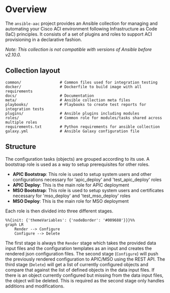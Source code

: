 # Overview

The ```ansible-aac``` project provides an Ansible collection for managing and automating your Cisco ACI environment following Infrastructure as Code (IaC) principles. It consists of a set of plugins and roles to support ACI provisioning in a declarative fashion.

*Note: This collection is not compatible with versions of Ansible before v2.10.0.*

## Collection layout

    common/                 # Common files used for integration testing
    docker/                 # Dockerfile to build image with all requirements
    docs/                   # Documentation
    meta/                   # Ansible collection meta files
    playbooks/              # Playbooks to create test reports for integration tests
    plugins/                # Ansible plugins including modules
    roles/                  # Common role for modules/tasks shared across multiple roles
    requirements.txt        # Python requirements for ansible collection
    galaxy.yml              # Ansible Galaxy configuration file

## Structure

The configuration tasks (objects) are grouped according to its use. A bootstrap role is used as a way to setup prerequisites for other roles.

- **APIC Bootstrap**: This role is used to setup system users and other configurations necessary for 'apic_deploy' and 'test_apic_deploy' roles
- **APIC Deploy**: This is the main role for APIC deployment
- **MSO Bootstrap**: This role is used to setup system users and certificates necessary for 'mso_deploy' and 'test_mso_deploy' roles
- **MSO Deploy**: This is the main role for MSO deployment

Each role is then divided into three different stages.

```mermaid
%%{init: {'themeVariables': {'nodeBorder': '#009688'}}}%%
graph LR
    Render --> Configure
    Configure --> Delete
```

The first stage is always the ```Render``` stage which takes the provided data input files and the configuration templates as an input and creates the rendered json configuration files. The second stage (```Configure```) will push the previously rendered configuration to APIC/MSO using the REST API. The third stage (```Delete```) will get a list of currently configured objects and compare that against the list of defined objects in the data input files. If there is an object currently configured but missing from the data input files, the object will be deleted. This is required as the second stage only handles additions and modifications.
